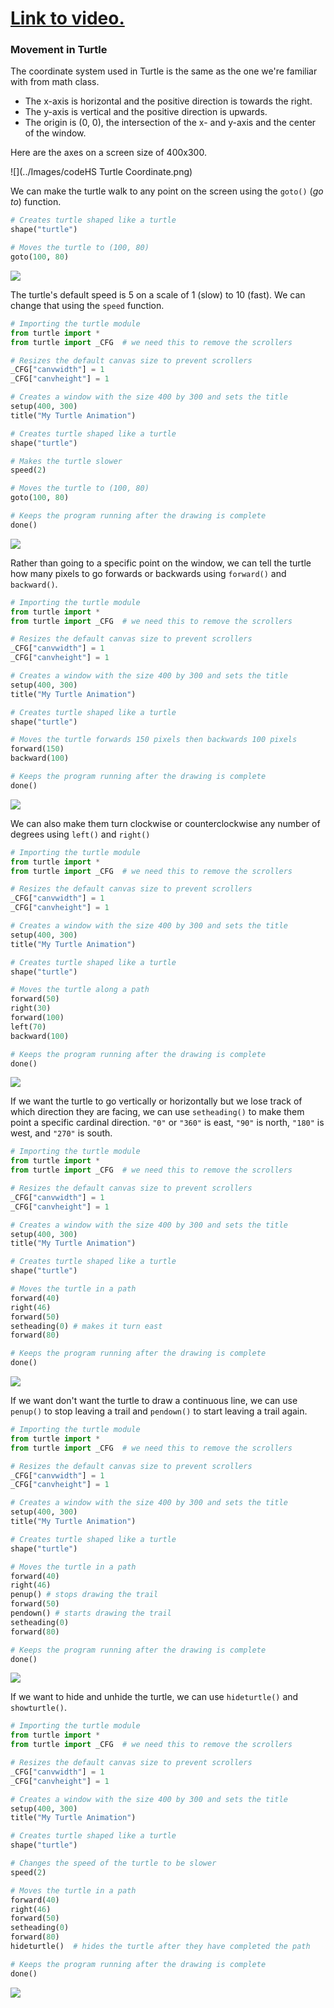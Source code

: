 # [Link to video.](https://www.youtube.com/watch?v=mUVG0lZYx-4&list=PLVD25niNi0BkyCc47RgZHKnmIh6nsupN7)

### Movement in Turtle

The coordinate system used in Turtle is the same as the one we're familiar with from math class. 
* The x-axis is horizontal and the positive direction is towards the right.
* The y-axis is vertical and the positive direction is upwards. 
* The origin is (0, 0), the intersection of the x- and y-axis and the center of the window.

Here are the axes on a screen size of 400x300.

![](../Images/codeHS Turtle Coordinate.png)

We can make the turtle walk to any point on the screen using the `goto()` (*go to*) function.

```python
# Creates turtle shaped like a turtle
shape("turtle")

# Moves the turtle to (100, 80)
goto(100, 80)

```

![](../Images/codeHS_Turtle_Movement_1.png)

The turtle's default speed is 5 on a scale of 1 (slow) to 10 (fast). We can change that using the `speed` function.

```python
# Importing the turtle module
from turtle import *
from turtle import _CFG  # we need this to remove the scrollers

# Resizes the default canvas size to prevent scrollers
_CFG["canvwidth"] = 1 
_CFG["canvheight"] = 1

# Creates a window with the size 400 by 300 and sets the title
setup(400, 300)
title("My Turtle Animation")

# Creates turtle shaped like a turtle
shape("turtle")

# Makes the turtle slower
speed(2)

# Moves the turtle to (100, 80)
goto(100, 80)

# Keeps the program running after the drawing is complete
done()
```

![](../Images/codeHS_Turtle_Movement_1.png)

Rather than going to a specific point on the window, we can tell the turtle how many pixels to go forwards or backwards using `forward()` and `backward()`.

```python
# Importing the turtle module
from turtle import *
from turtle import _CFG  # we need this to remove the scrollers

# Resizes the default canvas size to prevent scrollers
_CFG["canvwidth"] = 1 
_CFG["canvheight"] = 1

# Creates a window with the size 400 by 300 and sets the title
setup(400, 300)
title("My Turtle Animation")

# Creates turtle shaped like a turtle
shape("turtle")

# Moves the turtle forwards 150 pixels then backwards 100 pixels
forward(150)
backward(100)

# Keeps the program running after the drawing is complete
done()
```

![](../Images/codeHS_Turtle_Movement_2.png)

We can also make them turn clockwise or counterclockwise any number of degrees using `left()` and `right()`

```python
# Importing the turtle module
from turtle import *
from turtle import _CFG  # we need this to remove the scrollers

# Resizes the default canvas size to prevent scrollers
_CFG["canvwidth"] = 1 
_CFG["canvheight"] = 1

# Creates a window with the size 400 by 300 and sets the title
setup(400, 300)
title("My Turtle Animation")

# Creates turtle shaped like a turtle
shape("turtle")

# Moves the turtle along a path
forward(50)
right(30)
forward(100)
left(70)
backward(100)

# Keeps the program running after the drawing is complete
done()
```

![](../Images/codeHS_Turtle_Movement_3.png)

If we want the turtle to go vertically or horizontally but we lose track of which direction they are facing, we can use `setheading()` to make them point a specific cardinal direction. `"0"` or `"360"` is east, `"90"` is north, `"180"` is west, and `"270"` is south.

```python
# Importing the turtle module
from turtle import *
from turtle import _CFG  # we need this to remove the scrollers

# Resizes the default canvas size to prevent scrollers
_CFG["canvwidth"] = 1 
_CFG["canvheight"] = 1

# Creates a window with the size 400 by 300 and sets the title
setup(400, 300)
title("My Turtle Animation")

# Creates turtle shaped like a turtle
shape("turtle")

# Moves the turtle in a path
forward(40)
right(46)
forward(50)
setheading(0) # makes it turn east
forward(80)

# Keeps the program running after the drawing is complete
done()
```

![](../Images/codeHS_Turtle_Movement_4.png)

If we want don't want the turtle to draw a continuous line, we can use `penup()` to stop leaving a trail and `pendown()` to start leaving a trail again.

```python
# Importing the turtle module
from turtle import *
from turtle import _CFG  # we need this to remove the scrollers

# Resizes the default canvas size to prevent scrollers
_CFG["canvwidth"] = 1 
_CFG["canvheight"] = 1

# Creates a window with the size 400 by 300 and sets the title
setup(400, 300)
title("My Turtle Animation")

# Creates turtle shaped like a turtle
shape("turtle")

# Moves the turtle in a path
forward(40)
right(46)
penup() # stops drawing the trail
forward(50)
pendown() # starts drawing the trail
setheading(0)
forward(80)

# Keeps the program running after the drawing is complete
done()
```

![](../Images/codeHS_Turtle_Movement_5.png)

If we want to hide and unhide the turtle, we can use `hideturtle()` and `showturtle()`.

```python
# Importing the turtle module
from turtle import *
from turtle import _CFG  # we need this to remove the scrollers

# Resizes the default canvas size to prevent scrollers
_CFG["canvwidth"] = 1 
_CFG["canvheight"] = 1

# Creates a window with the size 400 by 300 and sets the title
setup(400, 300)
title("My Turtle Animation")

# Creates turtle shaped like a turtle
shape("turtle")

# Changes the speed of the turtle to be slower
speed(2)

# Moves the turtle in a path
forward(40)
right(46)
forward(50)
setheading(0)
forward(80)
hideturtle()  # hides the turtle after they have completed the path

# Keeps the program running after the drawing is complete
done()
```

![](../Images/codeHS_Turtle_Movement_6.png)
